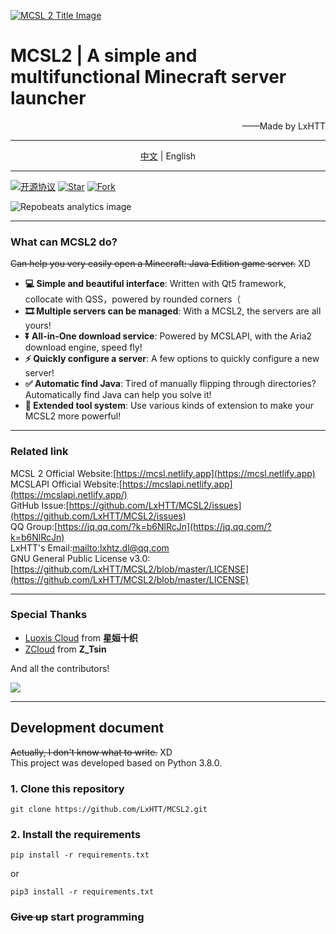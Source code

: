 [![MCSL 2 Title Image](https://s3.bmp.ovh/imgs/2023/03/21/5afb21934bd980ab.png)](https://mcsl.netlify.app)

# MCSL2 | A simple and multifunctional Minecraft server launcher

<div style="text-align: right;">
——Made by LxHTT
</div>

___

<div style="text-align: center;">
<a href="https://github.com/LxHTT/MCSL2" target="_blank">中文</a>  |  English
</div>

___
[![](https://img.shields.io/github/license/LxHTT/MCSL2 "开源协议")](https://github.com/LxHTT/MCSL2/blob/master/LICENSE)
[![](https://img.shields.io/github/stars/LxHTT/MCSL2 "Star")](https://github.com/LxHTT/MCSL2/stargazers)
[![](https://img.shields.io/github/forks/LxHTT/MCSL2 "Fork")](https://github.com/LxHTT/MCSL2/forks)

![](https://repobeats.axiom.co/api/embed/869c25f269efec38ff69088fca0dc7aba2de63bf.svg "Repobeats analytics image")
___
### What can MCSL2 do? 
~~Can help you very easily open a Minecraft: Java Edition game server.~~ XD

 - **💻 Simple and beautiful interface**: Written with Qt5 framework, collocate with QSS，powered by rounded corners（
 - **🎞️ Multiple servers can be managed**: With a MCSL2, the servers are all yours!
 - **⏬ All-in-One download service**: Powered by MCSLAPI, with the Aria2 download engine, speed fly!
 - **⚡ Quickly configure a server**: A few options to quickly configure a new server!
 - **✅ Automatic find Java**: Tired of manually flipping through directories? Automatically find Java can help you solve it!
 - **🔧 Extended tool system**: Use various kinds of extension to make your MCSL2 more powerful!
___
### Related link
MCSL 2 Official Website:[https://mcsl.netlify.app](https://mcsl.netlify.app)  
MCSLAPI Official Website:[https://mcslapi.netlify.app](https://mcslapi.netlify.app/)  
GitHub Issue:[https://github.com/LxHTT/MCSL2/issues](https://github.com/LxHTT/MCSL2/issues)  
QQ Group:[https://jq.qq.com/?k=b6NlRcJn](https://jq.qq.com/?k=b6NlRcJn)  
LxHTT's Email:[mailto:lxhtz.dl@qq.com](mailto:lxhtz.dl@qq.com)  
GNU General Public License v3.0:[https://github.com/LxHTT/MCSL2/blob/master/LICENSE](https://github.com/LxHTT/MCSL2/blob/master/LICENSE)
___
### Special Thanks

- [Luoxis Cloud](https://www.df100.ltd) from **星姮十织**
- [ZCloud](https://ztsin.cn/) from **Z_Tsin**

And all the contributors!  

<a href="https://github.com/LxHTT/MCSL2/graphs/contributors"><img src="https://contrib.rocks/image?repo=LxHTT/MCSL2&anon=1&max=100000000"></a>

___
## Development document
~~Actually, I don't know what to write.~~ XD  
This project was developed based on Python 3.8.0.
### 1. Clone this repository
```commandline
git clone https://github.com/LxHTT/MCSL2.git
```
### 2. Install the requirements
```commandline
pip install -r requirements.txt
```
or  
```commandline
pip3 install -r requirements.txt
```
### ~~Give up~~ **start programming**